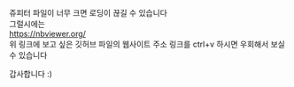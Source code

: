 쥬피터 파일이 너무 크면 로딩이 끊길 수 있습니다  
그럴시에는  
https://nbviewer.org/  
위 링크에 보고 싶은 깃허브 파일의 웹사이트 주소 링크를 ctrl+v 하시면 우회해서 보실 수 있습니다  

갑사합니다 :)  
